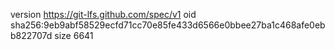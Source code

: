 version https://git-lfs.github.com/spec/v1
oid sha256:9eb9abf58529ecfd71cc70e85fe433d6566e0bbee27ba1c468afe0ebb822707d
size 6641
